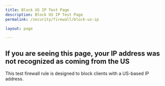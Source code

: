 ```yaml
---
title: Block US IP Test Page
description: Block US IP Test Page
permalink: /security/firewall/block-us-ip

layout: page

---
```


## If you are seeing this page, your IP address was not recognized as coming from the US
This test firewall rule is designed to block clients with a US-based IP address.